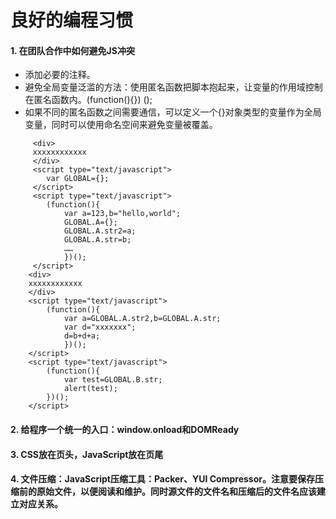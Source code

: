 # 良好的编程习惯
#### 1. 在团队合作中如何避免JS冲突
- 添加必要的注释。
- 避免全局变量泛滥的方法：使用匿名函数把脚本抱起来，让变量的作用域控制在匿名函数内。(function(){}) ();
- 如果不同的匿名函数之间需要通信，可以定义一个{}对象类型的变量作为全局变量，同时可以使用命名空间来避免变量被覆盖。
```
     <div>
     xxxxxxxxxxxx
     </div>
     <script type="text/javascript">
        var GLOBAL={};
     </script>
     <script type="text/javascript">
        (function(){
            var a=123,b="hello,world";
            GLOBAL.A={};
            GLOBAL.A.str2=a;
            GLOBAL.A.str=b;
            ……
            })();
     </script>
    <div>
    xxxxxxxxxxxx
    </div>
    <script type="text/javascript">
        (function(){
            var a=GLOBAL.A.str2,b=GLOBAL.A.str; 
            var d="xxxxxxx";
            d=b+d+a;
            })();
    </script>
    <script type="text/javascript">
        (function(){
            var test=GLOBAL.B.str;
            alert(test);
        })();
    </script>
```
#### 2.  给程序一个统一的入口：window.onload和DOMReady
#### 3.  CSS放在页头，JavaScript放在页尾
#### 4. 文件压缩：JavaScript压缩工具：Packer、YUI Compressor。注意要保存压缩前的原始文件，以便阅读和维护。同时源文件的文件名和压缩后的文件名应该建立对应关系。
